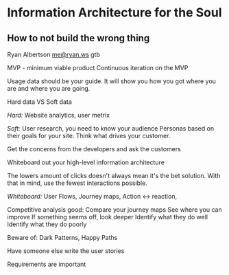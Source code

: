 # Information Architecture for the Soul
## How to not build the wrong thing

Ryan Albertson me@ryan.ws gtb

MVP - minimum viable product
Continuous iteration on the MVP

Usage data should be your guide. It will show you how you got where you are and where you are going.

Hard data VS Soft data

_Hard:_ 
Website analytics, user metrix

_Soft:_ 
User research, you need to know your audience
Personas based on their goals for your site. Think what drives your customer.

Get the concerns from the developers and ask the customers

Whiteboard out your high-level information architecture

The lowers amount of clicks doesn't always mean it's the bet solution. With that in mind, use the fewest interactions possible.

_Whiteboard:_ 
User Flows, 
Journey maps, 
Action <-> reaction,

Competitive analysis good:
Compare your journey maps
See where you can improve
If something seems off, look deeper
Identify what they do well
Identify what they do poorly

Beware of: 
Dark Patterns,
Happy Paths

Have someone else write the user stories

Requirements are important
